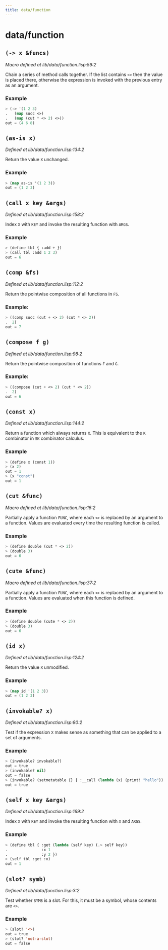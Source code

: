 ```yaml
---
title: data/function
---
```

# data/function
## `(-> x &funcs)`
*Macro defined at lib/data/function.lisp:59:2*

Chain a series of method calls together. If the list contains `<>`
then the value is placed there, otherwise the expression is invoked
with the previous entry as an argument.

### Example
```cl
> (-> '(1 2 3)
.   (map succ <>)
.   (map (cut * <> 2) <>))
out = (4 6 8)
```

## `(as-is x)`
*Defined at lib/data/function.lisp:134:2*

Return the value `X` unchanged.

### Example
```cl
> (map as-is '(1 2 3))
out = (1 2 3)
```

## `(call x key &args)`
*Defined at lib/data/function.lisp:158:2*

Index `X` with `KEY` and invoke the resulting function with `ARGS`.

### Example
```cl
> (define tbl { :add + })
> (call tbl :add 1 2 3)
out = 6
```

## `(comp &fs)`
*Defined at lib/data/function.lisp:112:2*

Return the pointwise composition of all functions in `FS`.

### Example:
```cl
> ((comp succ (cut + <> 2) (cut * <> 2))
.  2)
out = 7
```

## `(compose f g)`
*Defined at lib/data/function.lisp:98:2*

Return the pointwise composition of functions `F` and `G`.

### Example:
```cl
> ((compose (cut + <> 2) (cut * <> 2))
.  2)
out = 6
```

## `(const x)`
*Defined at lib/data/function.lisp:144:2*

Return a function which always returns `X`. This is equivalent to the
`K` combinator in `SK` combinator calculus.

### Example
```cl
> (define x (const 1))
> (x 2)
out = 1
> (x "const")
out = 1
```

## `(cut &func)`
*Macro defined at lib/data/function.lisp:16:2*

Partially apply a function `FUNC`, where each `<>` is replaced by an
argument to a function. Values are evaluated every time the resulting
function is called.

### Example
```cl
> (define double (cut * <> 2))
> (double 3)
out = 6
```

## `(cute &func)`
*Macro defined at lib/data/function.lisp:37:2*

Partially apply a function `FUNC`, where each `<>` is replaced by an
argument to a function. Values are evaluated when this function is
defined.

### Example
```cl
> (define double (cute * <> 2))
> (double 3)
out = 6
```

## `(id x)`
*Defined at lib/data/function.lisp:124:2*

Return the value `X` unmodified.

### Example
```cl
> (map id '(1 2 3))
out = (1 2 3)
```

## `(invokable? x)`
*Defined at lib/data/function.lisp:80:2*

Test if the expression `X` makes sense as something that can be applied
to a set of arguments.

### Example
```cl
> (invokable? invokable?)
out = true
> (invokable? nil)
out = false
> (invokable? (setmetatable {} { :__call (lambda (x) (print! "hello")) }))
out = true
```

## `(self x key &args)`
*Defined at lib/data/function.lisp:169:2*

Index `X` with `KEY` and invoke the resulting function with `X` and `ARGS`.

### Example
```cl
> (define tbl { :get (lambda (self key) (.> self key))
.               :x 1
.               :y 2 })
> (self tbl :get :x)
out = 1
```

## `(slot? symb)`
*Defined at lib/data/function.lisp:3:2*

Test whether `SYMB` is a slot. For this, it must be a symbol, whose
contents are `<>`.

### Example
```cl
> (slot? '<>)
out = true
> (slot? 'not-a-slot)
out = false
```

